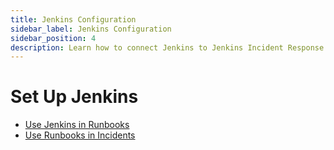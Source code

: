 ```yaml
---
title: Jenkins Configuration
sidebar_label: Jenkins Configuration
sidebar_position: 4
description: Learn how to connect Jenkins to Jenkins Incident Response.
---
```


# Set Up Jenkins

- [Use Jenkins in Runbooks](#)
- [Use Runbooks in Incidents](#)
